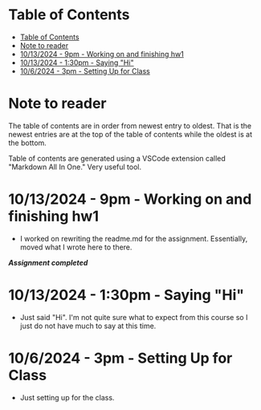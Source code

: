 # Table of Contents
- [Table of Contents](#table-of-contents)
- [Note to reader](#note-to-reader)
- [10/13/2024 - 9pm - Working on and finishing hw1](#10132024---9pm---working-on-and-finishing-hw1)
- [10/13/2024 - 1:30pm - Saying "Hi"](#10132024---130pm---saying-hi)
- [10/6/2024 - 3pm - Setting Up for Class](#1062024---3pm---setting-up-for-class)

# Note to reader
The table of contents are in order from newest entry to oldest. That is 
the newest entries are at the top of the table of contents while the 
oldest is at the bottom.

Table of contents are generated using a VSCode extension called 
"Markdown All In One." Very useful tool.

# 10/13/2024 - 9pm - Working on and finishing hw1
- I worked on rewriting the readme.md for the assignment. Essentially, moved
what I wrote here to there.

***Assignment completed***


# 10/13/2024 - 1:30pm - Saying "Hi"
- Just said "Hi". I'm not quite sure what to expect from this course 
so I just do not have much to say at this time.

# 10/6/2024 - 3pm - Setting Up for Class
- Just setting up for the class.